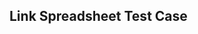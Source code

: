 ## Link Spreadsheet Test Case
[](https://docs.google.com/spreadsheets/d/1m-IOOWUIgH3PRYjFztATIvpsFxU5D6wM7SML6jGUwVs/edit?usp=sharing)